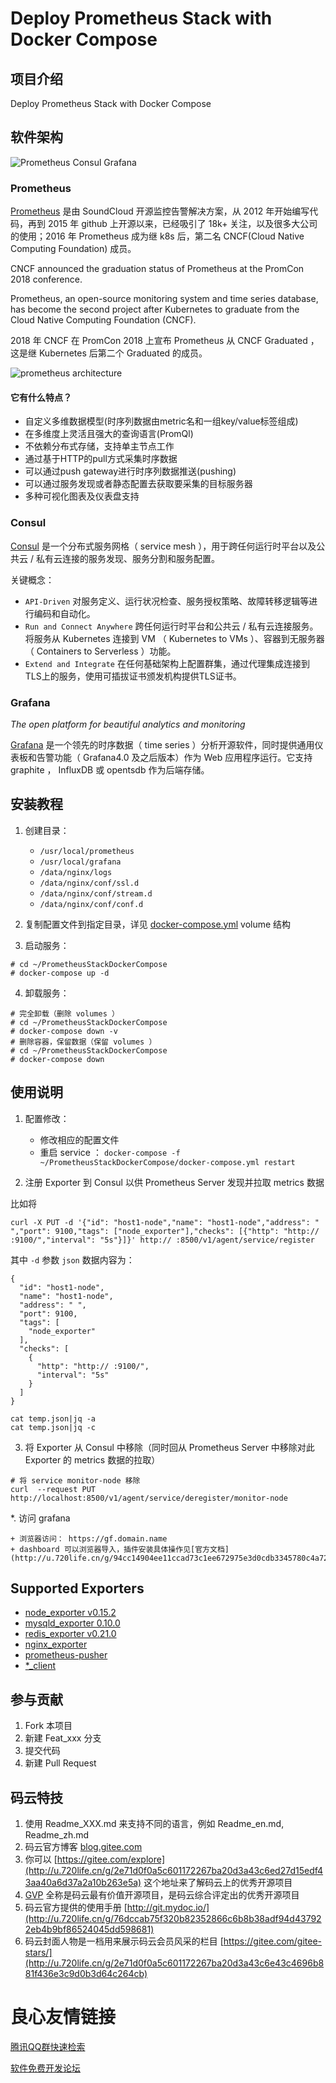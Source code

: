 # Deploy Prometheus Stack with Docker Compose

## 项目介绍

Deploy Prometheus Stack with Docker Compose

## 软件架构

![Prometheus Consul Grafana](imgs/PromStack.png)

### Prometheus

[Prometheus](http://u.720life.cn/g/9a9b751b4176dd00a09dcbac56dd9284ef18eb97e63021e13b4bd63c370094bf)  是由 SoundCloud 开源监控告警解决方案，从 2012 年开始编写代码，再到 2015 年 github 上开源以来，已经吸引了 18k+ 关注，以及很多大公司的使用；2016 年 Prometheus 成为继 k8s 后，第二名 CNCF(Cloud Native Computing Foundation) 成员。

CNCF announced the graduation status of Prometheus at the PromCon 2018 conference.

Prometheus, an open-source monitoring system and time series database, has become the second project after Kubernetes to graduate from the Cloud Native Computing Foundation (CNCF).

2018 年 CNCF 在 PromCon 2018 上宣布 Prometheus 从 CNCF Graduated ，这是继 Kubernetes 后第二个 Graduated 的成员。

![prometheus architecture](imgs/prometheus-architecture.png)

#### 它有什么特点？

+ 自定义多维数据模型(时序列数据由metric名和一组key/value标签组成)
+ 在多维度上灵活且强大的查询语言(PromQl)
+ 不依赖分布式存储，支持单主节点工作
+ 通过基于HTTP的pull方式采集时序数据
+ 可以通过push gateway进行时序列数据推送(pushing)
+ 可以通过服务发现或者静态配置去获取要采集的目标服务器
+ 多种可视化图表及仪表盘支持

### Consul

[Consul](http://u.720life.cn/g/93f8ac2267aa71b18ddaa3e2d05eff7dd02683cb51b1568269211bbb6cfbe143)  是一个分布式服务网格（ service mesh ），用于跨任何运行时平台以及公共云 / 私有云连接的服务发现、服务分割和服务配置。

关键概念：

+ `API-Driven` 对服务定义、运行状况检查、服务授权策略、故障转移逻辑等进行编码和自动化。
+ `Run and Connect Anywhere` 跨任何运行时平台和公共云 / 私有云连接服务。将服务从 Kubernetes 连接到 VM （ Kubernetes to VMs ）、容器到无服务器（ Containers to Serverless ）功能。
+ `Extend and Integrate` 在任何基础架构上配置群集，通过代理集成连接到TLS上的服务，使用可插拔证书颁发机构提供TLS证书。

### Grafana

_The open platform for beautiful analytics and monitoring_

[Grafana](http://u.720life.cn/g/b675da847faf899dd7953a9eae0a65acb6dcf30f8d98a4ba9ad0a6e740f2a45a)  是一个领先的时序数据（ time series ）分析开源软件，同时提供通用仪表板和告警功能（ Grafana4.0 及之后版本）作为 Web 应用程序运行。它支持 graphite ， InfluxDB 或 opentsdb 作为后端存储。

## 安装教程

1. 创建目录： 

    + `/usr/local/prometheus`
    + `/usr/local/grafana`
    + `/data/nginx/logs`
    + `/data/nginx/conf/ssl.d`
    + `/data/nginx/conf/stream.d`
    + `/data/nginx/conf/conf.d`

2. 复制配置文件到指定目录，详见 [docker-compose.yml](docker-compose.yml) volume 结构

3. 启动服务：

```
# cd ~/PrometheusStackDockerCompose
# docker-compose up -d
```

4. 卸载服务：

```
# 完全卸载（删除 volumes ）
# cd ~/PrometheusStackDockerCompose
# docker-compose down -v
# 删除容器，保留数据（保留 volumes ）
# cd ~/PrometheusStackDockerCompose
# docker-compose down
```

## 使用说明

1. 配置修改：

    + 修改相应的配置文件
    + 重启 service ： `docker-compose -f ~/PrometheusStackDockerCompose/docker-compose.yml restart  `

2. 注册 Exporter 到 Consul 以供 Prometheus Server 发现并拉取 metrics 数据

比如将

```
curl -X PUT -d '{"id": "host1-node","name": "host1-node","address": " ","port": 9100,"tags": ["node_exporter"],"checks": [{"http": "http:// :9100/","interval": "5s"}]}' http:// :8500/v1/agent/service/register
```

其中 `-d` 参数 `json` 数据内容为：

```
{
  "id": "host1-node",
  "name": "host1-node",
  "address": " ",
  "port": 9100,
  "tags": [
    "node_exporter"
  ],
  "checks": [
    {
      "http": "http:// :9100/",
      "interval": "5s"
    }
  ]
}
```

```
cat temp.json|jq -a
cat temp.json|jq -c
```

3. 将 Exporter 从 Consul 中移除（同时回从 Prometheus Server 中移除对此 Exporter 的 metrics 数据的拉取）

```
# 将 service monitor-node 移除
curl  --request PUT  http://localhost:8500/v1/agent/service/deregister/monitor-node
```

*. 访问 grafana

    + 浏览器访问： https://gf.domain.name
    + dashboard 可以浏览器导入，插件安装具体操作见[官方文档](http://u.720life.cn/g/94cc14904ee11ccad73c1ee672975e3d0cdb3345780c4a72ca9e9eb9009109106dec985ddc18a23d5f456fb5b51b79b8) 

## Supported Exporters

+ [node_exporter v0.15.2](http://u.720life.cn/g/2e71d0f0a5c601172267ba20d3a43c6eb6f01a1a1d0f5839e118ffb7a6b6134ade959c3029127f1087beabda2cd59c82bbd0cd111111bc51d4ae6ce4839a391a) 
+ [mysqld_exporter 0.10.0](http://u.720life.cn/g/54145d0471d91890860f7f8463c03046dfc24fcfc72acb14eca5ab1056d6407f832763c47088f0c880cf03033d959be1863a66f50392dfe0acc6c26f3ca0403faf899f35ce9f5e36f4c091fb0a13f570) 
+ [redis_exporter v0.21.0](http://u.720life.cn/g/54145d0471d91890860f7f8463c030460b81f4593d96d9e4f2480b304d057e59eca651cb71723682f37aceb967a493095dd7ecd410862c053b3f23bbc4bd1b56) 
+ [nginx_exporter](http://u.720life.cn/g/54145d0471d91890860f7f8463c03046381a044aedc531b481d6350a7c804e81384cf58d68f0058e221c2995cfae9b6d43377ff5306f47b2ae63097b96613216) 
+ [prometheus-pusher](http://u.720life.cn/g/2e71d0f0a5c601172267ba20d3a43c6e3e454eb0880060812e5308048c8422b367b2d1d9d2cb443c97bde8e4a4a3a3e5) 
+ [*_client](http://u.720life.cn/g/9a9b751b4176dd00a09dcbac56dd9284d97499b48e804baa9093181ae824cc639b9db330304c001069dc7a45d3be0701c8251d12c867e3fd0c9c7472c2437e85) 

## 参与贡献

1. Fork 本项目
2. 新建 Feat_xxx 分支
3. 提交代码
4. 新建 Pull Request


## 码云特技

1. 使用 Readme\_XXX.md 来支持不同的语言，例如 Readme\_en.md, Readme\_zh.md
2. 码云官方博客 [blog.gitee.com](http://u.720life.cn/g/4d9d51ba66eeb41dfb9759648c593bf554785fd0e6ab49d2f13e98afcb69bbc7) 
3. 你可以 [https://gitee.com/explore](http://u.720life.cn/g/2e71d0f0a5c601172267ba20d3a43c6ed27d15edf43aa40a6d37a2a10b263e5a)  这个地址来了解码云上的优秀开源项目
4. [GVP](http://u.720life.cn/g/2e71d0f0a5c601172267ba20d3a43c6eb5ad9b84ebe402667383e4a11c785b2d)  全称是码云最有价值开源项目，是码云综合评定出的优秀开源项目
5. 码云官方提供的使用手册 [http://git.mydoc.io/](http://u.720life.cn/g/76dccab75f320b82352866c6b8b38adf94d437922eb4b9bf86524045dd598681) 
6. 码云封面人物是一档用来展示码云会员风采的栏目 [https://gitee.com/gitee-stars/](http://u.720life.cn/g/2e71d0f0a5c601172267ba20d3a43c6e43c4696b881f436e3c9d0b3d64c264cb) 



 # 良心友情链接

[腾讯QQ群快速检索](http://u.720life.cn/s/8cf73f7c)

[软件免费开发论坛](http://u.720life.cn/s/bbb01dc0)